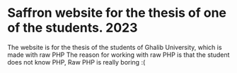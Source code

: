# Saffron website for the thesis of one of the students. 2023
The website is for the thesis of the students of Ghalib University, which is made with raw PHP
The reason for working with raw PHP is that the student does not know PHP, Raw PHP is really boring :(
